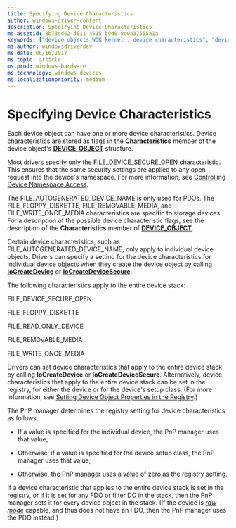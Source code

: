 ```yaml
---
title: Specifying Device Characteristics
author: windows-driver-content
description: Specifying Device Characteristics
ms.assetid: 8b73ed62-d611-4515-b9d0-8e0a37555a1a
keywords: ["device objects WDK kernel , device characteristics", "device characteristics WDK device objects", "flags WDK device objects", "device stacks WDK kernel , device characteristics"]
ms.author: windowsdriverdev
ms.date: 06/16/2017
ms.topic: article
ms.prod: windows-hardware
ms.technology: windows-devices
ms.localizationpriority: medium
---
```


# Specifying Device Characteristics





Each device object can have one or more device characteristics. Device characteristics are stored as flags in the **Characteristics** member of the device object's [**DEVICE\_OBJECT**](https://msdn.microsoft.com/library/windows/hardware/ff543147) structure.

Most drivers specify only the FILE\_DEVICE\_SECURE\_OPEN characteristic. This ensures that the same security settings are applied to any open request into the device's namespace. For more information, see [Controlling Device Namespace Access](controlling-device-namespace-access.md).

The FILE\_AUTOGENERATED\_DEVICE\_NAME is only used for PDOs. The FILE\_FLOPPY\_DISKETTE, FILE\_REMOVABLE\_MEDIA, and FILE\_WRITE\_ONCE\_MEDIA characteristics are specific to storage devices. For a description of the possible device characteristic flags, see the description of the **Characteristics** member of [**DEVICE\_OBJECT**](https://msdn.microsoft.com/library/windows/hardware/ff543147).

Certain device characteristics, such as FILE\_AUTOGENERATED\_DEVICE\_NAME, only apply to individual device objects. Drivers can specify a setting for the device characteristics for individual device objects when they create the device object by calling [**IoCreateDevice**](https://msdn.microsoft.com/library/windows/hardware/ff548397) or [**IoCreateDeviceSecure**](https://msdn.microsoft.com/library/windows/hardware/ff548407).

The following characteristics apply to the entire device stack:

FILE\_DEVICE\_SECURE\_OPEN

FILE\_FLOPPY\_DISKETTE

FILE\_READ\_ONLY\_DEVICE

FILE\_REMOVABLE\_MEDIA

FILE\_WRITE\_ONCE\_MEDIA

Drivers can set device characteristics that apply to the entire device stack by calling **IoCreateDevice** or **IoCreateDeviceSecure**. Alternatively, device characteristics that apply to the entire device stack can be set in the registry, for either the device or for the device's setup class. (For more information, see [Setting Device Object Properties in the Registry](setting-device-object-properties-in-the-registry.md).)

The PnP manager determines the registry setting for device characteristics as follows.

-   If a value is specified for the individual device, the PnP manager uses that value;

-   Otherwise, if a value is specified for the device setup class, the PnP manager uses that value;

-   Otherwise, the PnP manager uses a value of zero as the registry setting.

If a device characteristic that applies to the entire device stack is set in the registry, or if it is set for any FDO or filter DO in the stack, then the PnP manager sets it for every device object in the stack. (If the device is [*raw mode*](https://msdn.microsoft.com/library/windows/hardware/ff556331#wdkgloss-raw-mode) capable, and thus does not have an FDO, then the PnP manager uses the PDO instead.)

 

 




